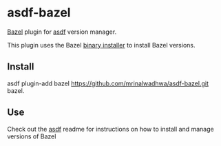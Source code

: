 # asdf-bazel

[Bazel](https://bazel.build/) plugin for
[asdf](https://github.com/asdf-vm/asdf) version manager.

This plugin uses the Bazel [binary installer](https://docs.bazel.build/versions/master/install-os-x.html#install-with-installer-mac-os-x) to install Bazel versions.

## Install

asdf plugin-add bazel https://github.com/mrinalwadhwa/asdf-bazel.git
bazel.

## Use

Check out the [asdf](https://github.com/asdf-vm/asdf) readme for instructions
on how to install and manage versions of Bazel
